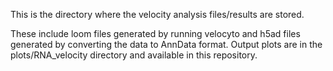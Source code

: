 This is the directory where the velocity analysis files/results are stored.

These include loom files generated by running velocyto and h5ad files generated by converting the data to AnnData format.
Output plots are in the plots/RNA_velocity directory and available in this repository.